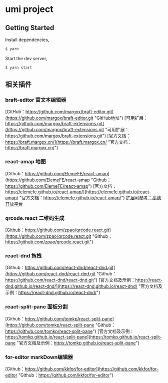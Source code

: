 # umi project

## Getting Started

Install dependencies,

```bash
$ yarn
```

Start the dev server,

```bash
$ yarn start
```

## 相关插件

### braft-editor 富文本编辑器

[GitHub：https://github.com/margox/braft-editor.git](https://github.com/margox/braft-editor.git "GitHub地址")
[可用扩展：https://github.com/margox/braft-extensions.git](https://github.com/margox/braft-extensions.git "可用扩展：https://github.com/margox/braft-extensions.git")
[官方文档：https://braft.margox.cn/](https://braft.margox.cn/ "官方文档：https://braft.margox.cn/")

### react-amap 地图

[Github：https://github.com/ElemeFE/react-amap](https://github.com/ElemeFE/react-amap "Github：https://github.com/ElemeFE/react-amap")
[官方文档：https://elemefe.github.io/react-amap/](https://elemefe.github.io/react-amap/ "官方文档：https://elemefe.github.io/react-amap/")
[扩展可参考：高德开放平台](https://lbs.amap.com/ "扩展可参考：高德开放平台")


### qrcode.react 二维码生成

[Github：https://github.com/zpao/qrcode.react.git](https://github.com/zpao/qrcode.react.git "Github：https://github.com/zpao/qrcode.react.git")


### react-dnd 拖拽

[Github：https://github.com/react-dnd/react-dnd.git](https://github.com/react-dnd/react-dnd.git "Github：https://github.com/react-dnd/react-dnd.git")
[官方文档及示例：https://react-dnd.github.io/react-dnd/](https://react-dnd.github.io/react-dnd/ "官方文档及示例：https://react-dnd.github.io/react-dnd/")

### react-split-pane 面板分割

[Github：https://github.com/tomkp/react-split-pane](https://github.com/tomkp/react-split-pane "Github：https://github.com/tomkp/react-split-pane")
[官方文档及示例：https://tomkp.github.io/react-split-pane](https://tomkp.github.io/react-split-pane "官方文档及示例：https://tomkp.github.io/react-split-pane")


### for-editor markDown编辑器

[Github：https://github.com/kkfor/for-editor](https://github.com/kkfor/for-editor "Github：https://github.com/kkfor/for-editor")